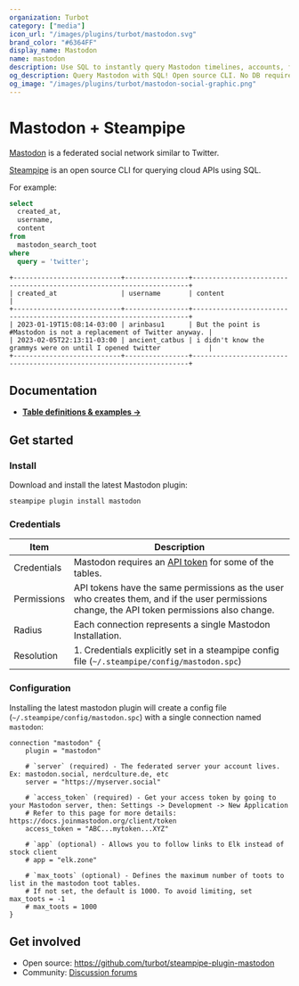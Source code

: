 ```yaml
---
organization: Turbot
category: ["media"]
icon_url: "/images/plugins/turbot/mastodon.svg"
brand_color: "#6364FF"
display_name: Mastodon
name: mastodon
description: Use SQL to instantly query Mastodon timelines, accounts, followers and more.
og_description: Query Mastodon with SQL! Open source CLI. No DB required.
og_image: "/images/plugins/turbot/mastodon-social-graphic.png"
---
```


# Mastodon + Steampipe

[Mastodon](https://joinmastodon.org/) is a federated social network similar to Twitter.

[Steampipe](https://steampipe.io/) is an open source CLI for querying cloud APIs using SQL.


For example:

```sql
select
  created_at,
  username,
  content
from
  mastodon_search_toot
where
  query = 'twitter';
```

```
+---------------------------+----------------+---------------------------------------------------------------------+
| created_at                | username       | content                                                             |
+---------------------------+----------------+---------------------------------------------------------------------+
| 2023-01-19T15:08:14-03:00 | arinbasu1      | But the point is  #Mastodon is not a replacement of Twitter anyway. |
| 2023-02-05T22:13:11-03:00 | ancient_catbus | i didn't know the grammys were on until I opened twitter            |
+---------------------------+----------------+---------------------------------------------------------------------+
```

## Documentation

- **[Table definitions & examples →](/plugins/turbot/mastodon/tables)**

## Get started

### Install

Download and install the latest Mastodon plugin:

```bash
steampipe plugin install mastodon
```

### Credentials

| Item        | Description                                                                                                                                   |
|-------------|-----------------------------------------------------------------------------------------------------------------------------------------------|
| Credentials | Mastodon requires an [API token](https://docs.joinmastodon.org/client/token/) for some of the tables.                                         |
| Permissions | API tokens have the same permissions as the user who creates them, and if the user permissions change, the API token permissions also change. |
| Radius      | Each connection represents a single Mastodon Installation.                                                                                    |
| Resolution  | 1. Credentials explicitly set in a steampipe config file (`~/.steampipe/config/mastodon.spc`)<br />                                           |

### Configuration

Installing the latest mastodon plugin will create a config file (`~/.steampipe/config/mastodon.spc`) with a single connection named `mastodon`:

```hcl
connection "mastodon" {
    plugin = "mastodon"

    # `server` (required) - The federated server your account lives. Ex: mastodon.social, nerdculture.de, etc
    server = "https://myserver.social"

    # `access_token` (required) - Get your access token by going to your Mastodon server, then: Settings -> Development -> New Application
    # Refer to this page for more details: https://docs.joinmastodon.org/client/token
    access_token = "ABC...mytoken...XYZ"

    # `app` (optional) - Allows you to follow links to Elk instead of stock client
    # app = "elk.zone"

    # `max_toots` (optional) - Defines the maximum number of toots to list in the mastodon toot tables.
    # If not set, the default is 1000. To avoid limiting, set max_toots = -1
    # max_toots = 1000
}
```

## Get involved

* Open source: https://github.com/turbot/steampipe-plugin-mastodon
* Community: [Discussion forums](https://github.com/turbot/steampipe/discussions)
